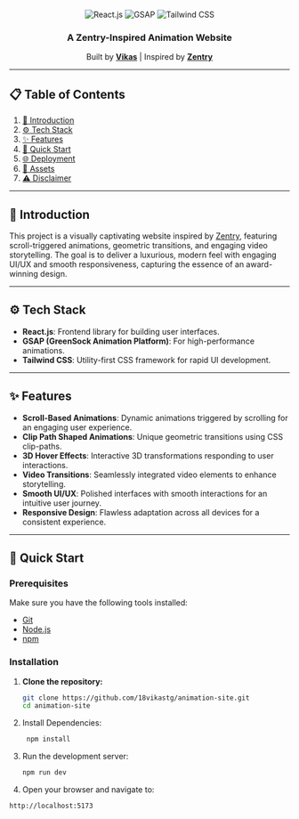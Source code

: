  <div align="center">
  <br />

  <div>
    <img src="https://img.shields.io/badge/-React_JS-black?style=for-the-badge&logo=react&color=61DAFB" alt="React.js" />
    <img src="https://img.shields.io/badge/-GSAP-black?style=for-the-badge&logo=greensock&color=88CE02" alt="GSAP" />
    <img src="https://img.shields.io/badge/-Tailwind_CSS-black?style=for-the-badge&logo=tailwindcss&color=06B6D4" alt="Tailwind CSS" />
  </div>

  <h3 align="center">A Zentry-Inspired Animation Website</h3>

  <div align="center">
    Built by <a href="https://github.com/18vikastg" target="_blank"><b>Vikas</b></a> | Inspired by <a href="https://zentry.com/" target="_blank"><b>Zentry</b></a>
  </div>
</div>

---

## 📋 Table of Contents

1. [📖 Introduction](#introduction)
2. [⚙️ Tech Stack](#tech-stack)
3. [✨ Features](#features)
4. [🚀 Quick Start](#quick-start)
5. [🌐 Deployment](#deployment)
6. [📁 Assets](#assets)
7. [⚠️ Disclaimer](#disclaimer)

---

## 📖 Introduction

This project is a visually captivating website inspired by [Zentry](https://zentry.com/), featuring scroll-triggered animations, geometric transitions, and engaging video storytelling. The goal is to deliver a luxurious, modern feel with engaging UI/UX and smooth responsiveness, capturing the essence of an award-winning design.



---

## ⚙️ Tech Stack

- **React.js**: Frontend library for building user interfaces.
- **GSAP (GreenSock Animation Platform)**: For high-performance animations.
- **Tailwind CSS**: Utility-first CSS framework for rapid UI development.

---

## ✨ Features

- **Scroll-Based Animations**: Dynamic animations triggered by scrolling for an engaging user experience.
- **Clip Path Shaped Animations**: Unique geometric transitions using CSS clip-paths.
- **3D Hover Effects**: Interactive 3D transformations responding to user interactions.
- **Video Transitions**: Seamlessly integrated video elements to enhance storytelling.
- **Smooth UI/UX**: Polished interfaces with smooth interactions for an intuitive user journey.
- **Responsive Design**: Flawless adaptation across all devices for a consistent experience.

---

## 🚀 Quick Start

### Prerequisites

Make sure you have the following tools installed:

- [Git](https://git-scm.com/)
- [Node.js](https://nodejs.org/)
- [npm](https://www.npmjs.com/)

### Installation

1. **Clone the repository:**

   ```bash
   git clone https://github.com/18vikastg/animation-site.git
   cd animation-site

   
2. Install Dependencies: 

   ```bash
    npm install

3. Run the development server:

   ```bash
   npm run dev
   

4. Open your browser and navigate to:

  ```bash
 http://localhost:5173



